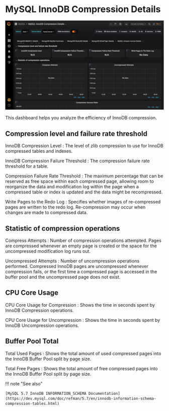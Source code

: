 # MySQL InnoDB Compression Details

![image](../_images/PMM_MySQL_InnoDB_Compression_Details.jpg)

This dashboard helps you analyze the efficiency of InnoDB compression.

## Compression level and failure rate threshold

InnoDB Compression Level
:   The level of zlib compression to use for InnoDB compressed tables and indexes.

InnoDB Compression Failure Threshold
:   The compression failure rate threshold for a table.

Compression Failure Rate Threshold
:   The maximum percentage that can be reserved as free space within each compressed page, allowing room to reorganize the data and modification log within the page when a compressed table or index is updated and the data might be recompressed.

Write Pages to the Redo Log
:   Specifies whether images of re-compressed pages are written to the redo log. Re-compression may occur when changes are made to compressed data.

## Statistic of compression operations

Compress Attempts
:   Number of compression operations attempted. Pages are compressed whenever an empty page is created or the space for the uncompressed modification log runs out.

Uncompressed Attempts
:   Number of uncompression operations performed. Compressed InnoDB pages are uncompressed whenever compression fails, or the first time a compressed page is accessed in the buffer pool and the uncompressed page does not exist.

## CPU Core Usage

CPU Core Usage for Compression
:   Shows the time in seconds spent by InnoDB Compression operations.

CPU Core Usage for Uncompression
:   Shows the time in seconds spent by InnoDB Uncompression operations.

## Buffer Pool Total

Total Used Pages
:   Shows the total amount of used compressed pages into the InnoDB Buffer Pool split by page size.

Total Free Pages
:   Shows the total amount of free compressed pages into the InnoDB Buffer Pool split by page size.

!!! note "See also"

    [MySQL 5.7 InnoDB INFORMATION_SCHEMA Documentation](https://dev.mysql.com/doc/refman/5.7/en/innodb-information-schema-compression-tables.html)
